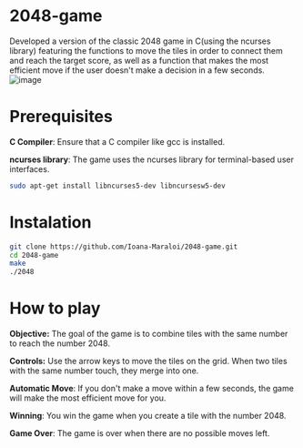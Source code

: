# 2048-game
Developed a version of the classic 2048 game in C(using the ncurses library) featuring the functions to move the tiles in order to connect them and reach the target score, as well as a function that makes the most efficient move if the user doesn't make a decision in a few seconds.
![image](https://github.com/user-attachments/assets/99699ab3-29ec-40ec-9204-b16d63d1018f)
# Prerequisites
**C Compiler**: Ensure that a C compiler like gcc is installed.

**ncurses library**: The game uses the ncurses library for terminal-based user interfaces.

```sh
sudo apt-get install libncurses5-dev libncursesw5-dev
```
# Instalation
``` sh
git clone https://github.com/Ioana-Maraloi/2048-game.git
cd 2048-game
make
./2048
```
# How to play
**Objective:** The goal of the game is to combine tiles with the same number to reach the number 2048.

**Controls:** Use the arrow keys to move the tiles on the grid. When two tiles with the same number touch, they merge into one.

**Automatic Move**: If you don't make a move within a few seconds, the game will make the most efficient move for you.

**Winning**: You win the game when you create a tile with the number 2048.

**Game Over**: The game is over when there are no possible moves left.
